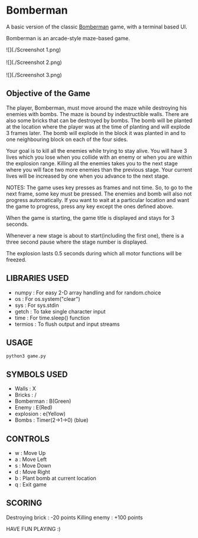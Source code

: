 # Bomberman
A basic version of the classic [Bomberman](https://www.retrogames.cz/play_085-NES.php?language=EN) game, with a terminal based UI.

Bomberman is an arcade-style maze-based game.

![](./Screenshot 1.png)
<br><br>
![](./Screenshot 2.png)
<br><br>
![](./Screenshot 3.png)
## Objective of the Game
The player, Bomberman, must move around the maze while destroying his enemies with bombs. The maze is bound by indestructible walls. There are also some bricks that can be destroyed by bombs. The bomb will be planted at the location where the player was at the time of planting and will explode 3 frames later. The bomb will explode in the block it was planted in and to one neighbouring block on each of the four sides.

Your goal is to kill all the enemies while trying to stay alive. You will have 3 lives which you lose when you collide with an enemy or when you are within the explosion range. Killing all the enemies takes you to the next stage where you will face two more enemies than the previous stage. Your current lives will be increased by one when you advance to the next stage.

NOTES:
The game uses key presses as frames and not time. So, to go to the next frame, some key must be pressed. The enemies and bomb will also not progress automatically. If you want to wait at a particular location and want the game to progress, press any key except the ones defined above.

When the game is starting, the game title is displayed and stays for 3 seconds.

Whenever a new stage is about to start(including the first one), there is a three second pause where the stage number is displayed.

The explosion lasts 0.5 seconds during which all motor functions will be freezed.

## LIBRARIES USED
-  numpy       :      For easy 2-D array handling and for random.choice
-  os          :      For os.system("clear")
- sys         :      For sys.stdin
- getch       :      To take single character input
- time        :      For time.sleep() function
- termios     :      To flush output and input streams

## USAGE
```
python3 game.py
```

## SYMBOLS USED
- Walls      :      X
- Bricks     :      /
- Bomberman  :      B(Green)
- Enemy      :      E(Red)
- explosion  :      e(Yellow)
- Bombs      :      Timer(2->1->0) (blue)

## CONTROLS
- w    :    Move Up
- a    :    Move Left
- s    :    Move Down
- d    :    Move Right
- b    :    Plant bomb at current location
- q    :    Exit game

## SCORING
Destroying brick   :   -20 points
Killing enemy      :   +100 points


HAVE FUN PLAYING :)
